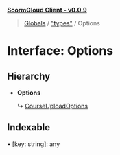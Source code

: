 **[ScormCloud Client - v0.0.9](../README.md)**

> [Globals](../globals.md) / ["types"](../modules/_types_.md) / Options

# Interface: Options

## Hierarchy

- **Options**

  ↳ [CourseUploadOptions](_types_.courseuploadoptions.md)

## Indexable

▪ [key: string]: any

